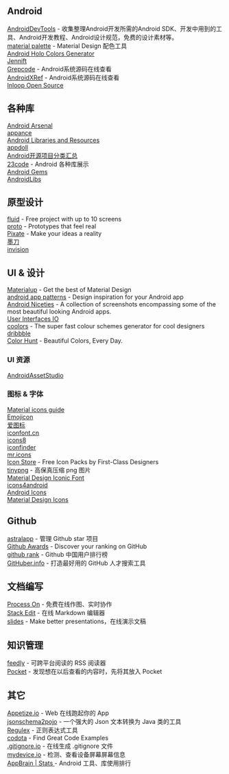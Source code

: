 ## Android   

[AndroidDevTools](http://www.androiddevtools.cn/) - 收集整理Android开发所需的Android SDK、开发中用到的工具、Android开发教程、Android设计规范，免费的设计素材等。   
[material palette](http://www.materialpalette.com/) - Material Design 配色工具   
[Android Holo Colors Generator](http://android-holo-colors.com/)   
[Jennift](http://jennift.com/)   
[Grepcode](http://grepcode.com/project/repository.grepcode.com/java/ext/com.google.android/android/) - Android系统源码在线查看   
[AndroidXRef](http://androidxref.com/) - Android系统源码在线查看     
[Inloop Open Source](http://inloop.github.io/)

## 各种库   

[Android Arsenal](http://android-arsenal.com/)    
[appance](http://www.appance.com/category/android/)   
[Android Libraries and Resources](http://alamkanak.github.io/android-libraries-and-resources/)   
[appdoll](http://www.appdoll.com/)   
[Android开源项目分类汇总](https://github.com/Trinea/android-open-project)  
[23code](http://www.23code.com/) - Android 各种库展示    
[Android Gems](http://www.android-gems.com/)   
[AndroidLibs](https://android-libs.com/)


## 原型设计   
[fluid](https://www.fluidui.com/) - Free project with up to 10 screens    
[proto](https://proto.io/) - Prototypes that feel real     
[Pixate](http://www.pixate.com/) - Make your ideas a reality    
[墨刀](https://modao.cc/)   
[invision](http://www.invisionapp.com/)   


## UI & 设计    

[Materialup](http://www.materialup.com/) - Get the best of Material Design   
[android app patterns](http://www.android-app-patterns.com/) - Design inspiration for your Android app   
[Android Niceties](http://androidniceties.tumblr.com/) - A collection of screenshots encompassing some of the most beautiful looking Android apps.    
 [User Interfaces IO](http://userinterfaces.io/)   
[coolors](http://coolors.co/) - The super  fast colour schemes generator for cool designers   
[dribbble](https://dribbble.com/)    
[Color Hunt](http://colorhunt.co/) - Beautiful Colors, Every Day.   


### UI 资源   
[AndroidAssetStudio](http://romannurik.github.io/AndroidAssetStudio/)   

### 图标 & 字体   
[Material icons guide](http://google.github.io/material-design-icons/)   
[Emojicon](http://rockerhieu.github.io/emojicon/)   
[爱图标](http://www.iconpng.com/)   
[iconfont.cn](http://www.iconfont.cn/)   
[icons8](https://icons8.com/)   
[iconfinder](https://www.iconfinder.com/)   
[mr.icons](http://mricons.com/)   
[Icon Store](http://iconstore.co/) - Free Icon Packs by First-Class Designers   
[tinypng](https://tinypng.com/) - 高保真压缩 png 图片   
[Material Design Iconic Font](http://zavoloklom.github.io/material-design-iconic-font/index.html)    
[icons4android](http://www.icons4android.com/)    
[Android Icons](http://www.androidicons.com/)   
[Material Design Icons](https://materialdesignicons.com/)

## Github   
[astralapp](https://app.astralapp.com/dashboard) - 管理 Github star 项目   
[Github Awards](http://github-awards.com/) - Discover your ranking on GitHub    
[github rank](http://githubrank.com/) - Github 中国用户排行榜   
[GitHuber.info](http://githuber.info/) - 打造最好用的 GitHub 人才搜索工具   

## 文档编写   
[Process On](https://www.processon.com/) - 免费在线作图、实时协作    
[Stack Edit](https://stackedit.io/editor) - 在线 Markdown 编辑器   
[slides](https://slides.com/) - Make better presentations，在线演示文稿   

## 知识管理
[feedly](https://feedly.com/) - 可跨平台阅读的 RSS 阅读器   
[Pocket](https://getpocket.com/) - 发现想在以后查看的内容时，先将其放入 Pocket   

## 其它   
[Appetize.io](https://appetize.io/demo) - Web 在线跑起你的 App   
[jsonschema2pojo](http://www.jsonschema2pojo.org/) - 一个强大的 Json 文本转换为 Java 类的工具    
[Regulex](https://jex.im/regulex/#!embed=false&flags=&re=%5E(a%7Cb)*%3F%24) - 正则表达式工具      
[codota](http://www.codota.com/) - Find Great Code Examples    
[.gitignore.io](https://www.gitignore.io/) - 在线生成 .gitignore 文件    
[mydevice.io](http://mydevice.io/) - 检测、查看设备屏幕屏幕信息    
[AppBrain | Stats   ](http://www.appbrain.com/stats/libraries/dev) - Android 工具、库使用排行


